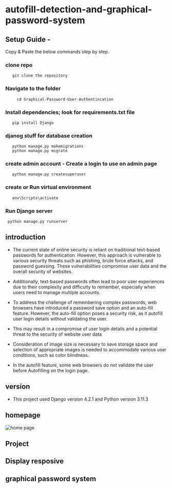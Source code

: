 # autofill-detection-and-graphical-password-system


## Setup Guide - 

Copy & Paste the below commands step by step.

### clone repo
       git clone the repository

### Navigate to the folder
         cd Graphical-Password-User-Authentincation

### Install dependencies; look for requirements.txt file
       pip install Django

### djanog stuff for database creation
       python manage.py makemigrations
       python manage.py migrate

### create admin account - Create a login to use on admin page
       python manage.py createsuperuser

### create or Run virtual environment
       env\Scripts\activate

### Run Django server
     python manage.py runserver


## introduction

* The current state of online security is reliant on traditional text-based passwords for authentication. 
However, this approach is vulnerable to various security threats such as phishing, brute force attacks, and 
password guessing. These vulnerabilities compromise user data and the overall security of websites.

* Additionally, text-based passwords often lead to poor user experiences due to their complexity and 
difficulty to remember, especially when users need to manage multiple accounts.

* To address the challenge of remembering complex passwords, web browsers have introduced a password 
save option and an auto-fill feature. However, the auto-fill option poses a security risk, as it autofill user 
login details without validating the user.

* This may result in a compromise of user login details and a potential threat to the security of website user 
data

* Consideration of image size is necessary to save storage space and selection of appropriate 
images is needed to accommodate various user conditions, such as color blindness.

* In the autofill feature, some web browsers do not validate the user before Autofilling on 
the login page.

## version

* This project used Django version 4.2.1 and Python version 3.11.3

## homepage
![home page](https://github.com/hishan-umayanga/autofill-detection-and-graphical-password-system/blob/master/readme%20img/new%20home.png)
## Project

## Display resposive

## graphical password system



